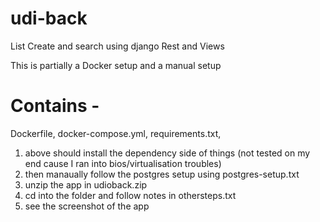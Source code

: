 # udi-back
List Create and search using django Rest and Views

This is partially a Docker setup and a manual setup

# Contains - 
Dockerfile,
docker-compose.yml,
requirements.txt,


1. above should install the dependency side of things (not tested on my end cause I ran into bios/virtualisation troubles)
2. then manaually follow the postgres setup using postgres-setup.txt
3. unzip the app in udioback.zip
4. cd into the folder and follow notes in othersteps.txt
5. see the screenshot of the app

